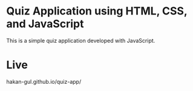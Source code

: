 # Quiz Application using HTML, CSS, and JavaScript

This is a simple quiz application developed with JavaScript.

# Live

hakan-gul.github.io/quiz-app/
